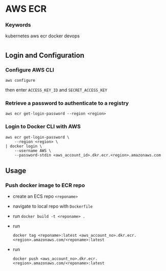# AWS ECR

### Keywords
kubernetes aws ecr docker devops
#

## Login and Configuration

### Configure AWS CLI
```
aws configure
```
then enter `ACCESS_KEY_ID` and `SECRET_ACCESS_KEY`

### Retrieve a password to authenticate to a registry 
```
aws ecr get-login-password --region <region>
```

### Login to Docker CLI with AWS
```
aws ecr get-login-password \
    --region <region> \
| docker login \
    --username AWS \
    --password-stdin <aws_account_id>.dkr.ecr.<region>.amazonaws.com
```

## Usage

### Push docker image to ECR repo

- create an ECS repo `<reponame>`
- navigate to local repo with `Dockerfile`
- run `docker build -t <reponame> .`
- run 
    ```
    docker tag <reponame>:latest <aws_account_no>.dkr.ecr.<region>.amazonaws.com/<reponame>:latest
    ```

- run
    ```
    docker push <aws_account_no>.dkr.ecr.<region>.amazonaws.com/<reponame>:latest
    ```
